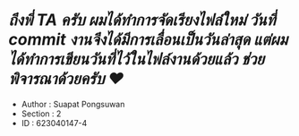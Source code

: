 # ***ถึงพี่ TA ครับ ผมได้ทำการจัดเรียงไฟล์ใหม่ วันที่ commit งานจึงได้มีการเลื่อนเป็นวันล่าสุด แต่ผมได้ทำการเขียนวันที่ไว้ในไฟล์งานด้วยแล้ว ช่วยพิจารณาด้วยครับ ♥***

- Author : Suapat Pongsuwan
- Section : 2
- ID : 623040147-4
